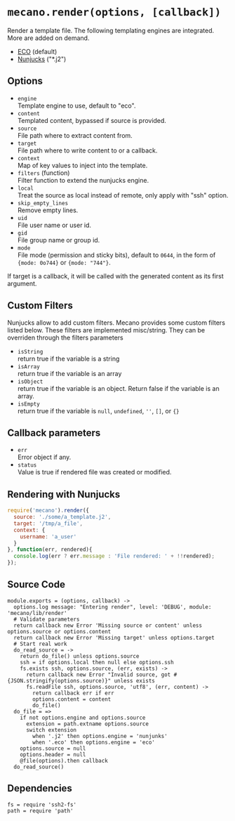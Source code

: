 
# `mecano.render(options, [callback])`

Render a template file. The following templating engines are
integrated. More are added on demand.      

*   [ECO](http://github.com/sstephenson/eco) (default)   
*   [Nunjucks](http://mozilla.github.io/nunjucks/) ("*.j2")   

## Options

*   `engine`   
    Template engine to use, default to "eco".   
*   `content`   
    Templated content, bypassed if source is provided.   
*   `source`   
    File path where to extract content from.   
*   `target`   
    File path where to write content to or a callback.   
*   `context`   
    Map of key values to inject into the template.   
*   `filters` (function)   
    Filter function to extend the nunjucks engine.   
*   `local`   
    Treat the source as local instead of remote, only apply with "ssh"
    option.   
*   `skip_empty_lines`   
    Remove empty lines.   
*   `uid`   
    File user name or user id.   
*   `gid`   
    File group name or group id.   
*   `mode`   
    File mode (permission and sticky bits), default to `0644`, in the form of
    `{mode: 0o744}` or `{mode: "744"}`.   

If target is a callback, it will be called with the generated content as
its first argument.   

## Custom Filters

Nunjucks allow to add custom filters. Mecano provides some custom filters listed below.
These filters are implemented misc/string. They can be overriden through the filters
parameters   

*   `isString`   
    return true if the variable is a string   
*   `isArray`   
    return true if the variable is an array   
*   `isObject`   
    return true if the variable is an object. Return false if the variable is an array.   
*   `isEmpty`   
    return true if the variable is `null`, `undefined`, `''`, `[]`, or `{}`   

## Callback parameters

*   `err`   
    Error object if any.   
*   `status`   
    Value is true if rendered file was created or modified.   

## Rendering with Nunjucks

```js
require('mecano').render({
  source: './some/a_template.j2',
  target: '/tmp/a_file',
  context: {
    username: 'a_user'
  }
}, function(err, rendered){
  console.log(err ? err.message : 'File rendered: ' + !!rendered);
});
```

## Source Code

    module.exports = (options, callback) ->
      options.log message: "Entering render", level: 'DEBUG', module: 'mecano/lib/render'
      # Validate parameters
      return callback new Error 'Missing source or content' unless options.source or options.content
      return callback new Error 'Missing target' unless options.target
      # Start real work
      do_read_source = ->
        return do_file() unless options.source
        ssh = if options.local then null else options.ssh
        fs.exists ssh, options.source, (err, exists) ->
          return callback new Error "Invalid source, got #{JSON.stringify(options.source)}" unless exists
          fs.readFile ssh, options.source, 'utf8', (err, content) ->
            return callback err if err
            options.content = content
            do_file()
      do_file = =>
        if not options.engine and options.source
          extension = path.extname options.source
          switch extension
            when '.j2' then options.engine = 'nunjunks'
            when '.eco' then options.engine = 'eco'
        options.source = null
        options.header = null
        @file(options).then callback
      do_read_source()

## Dependencies

    fs = require 'ssh2-fs'
    path = require 'path'
